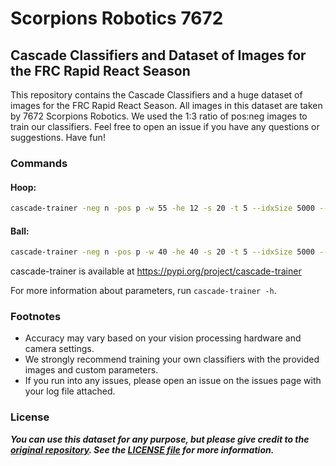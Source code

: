 # Scorpions Robotics 7672

## Cascade Classifiers and Dataset of Images for the FRC Rapid React Season

This repository contains the Cascade Classifiers and a huge dataset of images for the FRC Rapid React Season. All images in this dataset are taken by 7672 Scorpions Robotics. We used the 1:3 ratio of pos:neg images to train our classifiers. Feel free to open an issue if you have any questions or suggestions. Have fun!

### Commands

#### **Hoop:**

``` bash
cascade-trainer -neg n -pos p -w 55 -he 12 -s 20 -t 5 --idxSize 5000 --valSize 5000 -m ALL -npt 800 -npv 946 -nn 2365 -b 0.00007
```

#### **Ball:**

``` bash
cascade-trainer -neg n -pos p -w 40 -he 40 -s 20 -t 5 --idxSize 5000 --valSize 5000 -m ALL -npt 800 -npv 992 -nn 2480 -b 0.0001
```

cascade-trainer is available at <https://pypi.org/project/cascade-trainer>

For more information about parameters, run ``cascade-trainer -h``.

### Footnotes

- Accuracy may vary based on your vision processing hardware and camera settings.
- We strongly recommend training your own classifiers with the provided images and custom parameters.
- If you run into any issues, please open an issue on the issues page with your log file attached.

### License

***You can use this dataset for any purpose, but please give credit to the [original repository](https://github.com/Scorpions-Robotics/cascade-2022). See the [LICENSE file](https://github.com/Scorpions-Robotics/cascade-2022/blob/master/LICENSE) for more information.***
